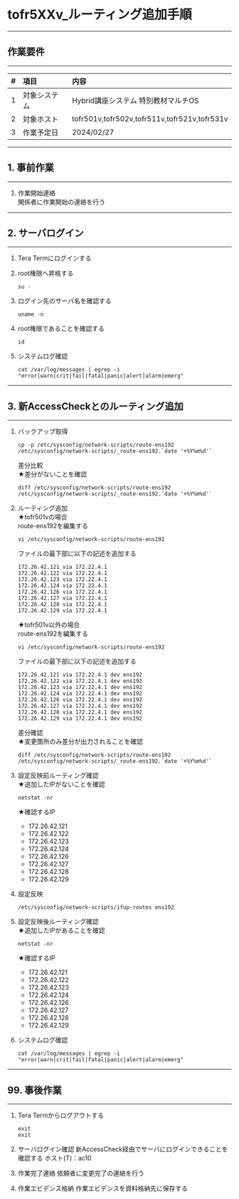 # tofr5XXv_ルーティング追加手順

-----------------------------------------------------------------------------------
## 作業要件
-----------------------------------------------------------------------------------
|#|項目|内容|
|:--|:--|:--|
|1|対象システム|Hybrid講座システム 特別教材マルチOS|
|2|対象ホスト|tofr501v,tofr502v,tofr511v,tofr521v,tofr531v|
|3|作業予定日|2024/02/27|

-----------------------------------------------------------------------------------
## 1. 事前作業
-----------------------------------------------------------------------------------
1. 作業開始連絡  
    関係者に作業開始の連絡を行う

-----------------------------------------------------------------------------------
## 2. サーバログイン
-----------------------------------------------------------------------------------
1. Tera Termにログインする

2. root権限へ昇格する
    ```
    su -
    ```

3. ログイン先のサーバ名を確認する
   ```
   uname -n
   ```

4. root権限であることを確認する
   ```
   id
   ```

5. システムログ確認
   ```
   cat /var/log/messages | egrep -i "error|warn|crit|fail|fatal|panic|alert|alarm|emerg"
   ```

-----------------------------------------------------------------------------------
## 3. 新AccessCheckとのルーティング追加
-----------------------------------------------------------------------------------
1. バックアップ取得<br>
   ```
   cp -p /etc/sysconfig/network-scripts/route-ens192 /etc/sysconfig/network-scripts/_route-ens192.`date '+%Y%m%d'`
   ```
   差分比較<br>
   ★差分がないことを確認
   ```
   diff /etc/sysconfig/network-scripts/route-ens192 /etc/sysconfig/network-scripts/_route-ens192.`date '+%Y%m%d'`
   ```

2. ルーティング追加<br>
   ★tofr501vの場合<br>
   route-ens192を編集する
   ```
   vi /etc/sysconfig/network-scripts/route-ens192
   ```
   ファイルの最下部に以下の記述を追加する<br>
   ```
   172.26.42.121 via 172.22.4.1
   172.26.42.122 via 172.22.4.1
   172.26.42.123 via 172.22.4.1
   172.26.42.124 via 172.22.4.1
   172.26.42.126 via 172.22.4.1
   172.26.42.127 via 172.22.4.1
   172.26.42.128 via 172.22.4.1
   172.26.42.129 via 172.22.4.1
   ```

   ★tofr501v以外の場合<br>
   route-ens192を編集する
   ```
   vi /etc/sysconfig/network-scripts/route-ens192
   ```
   ファイルの最下部に以下の記述を追加する<br>
   ```
   172.26.42.121 via 172.22.4.1 dev ens192
   172.26.42.122 via 172.22.4.1 dev ens192
   172.26.42.123 via 172.22.4.1 dev ens192
   172.26.42.124 via 172.22.4.1 dev ens192
   172.26.42.126 via 172.22.4.1 dev ens192
   172.26.42.127 via 172.22.4.1 dev ens192
   172.26.42.128 via 172.22.4.1 dev ens192
   172.26.42.129 via 172.22.4.1 dev ens192
   ```
   差分確認<br>
   ★変更箇所のみ差分が出力されることを確認
   ```
   diff /etc/sysconfig/network-scripts/route-ens192 /etc/sysconfig/network-scripts/_route-ens192.`date '+%Y%m%d'`
   ```

3. 設定反映前ルーティング確認<br>
   ★追加したIPがないことを確認
   ```
   netstat -nr
   ```
   ★確認するIP
   - 172.26.42.121
   - 172.26.42.122
   - 172.26.42.123
   - 172.26.42.124
   - 172.26.42.126
   - 172.26.42.127
   - 172.26.42.128
   - 172.26.42.129

4. 設定反映
   ```
   /etc/sysconfig/network-scripts/ifup-routes ens192
   ```

5. 設定反映後ルーティング確認<br>
   ★追加したIPがあることを確認
   ```
   netstat -nr
   ```
   ★確認するIP
   - 172.26.42.121
   - 172.26.42.122
   - 172.26.42.123
   - 172.26.42.124
   - 172.26.42.126
   - 172.26.42.127
   - 172.26.42.128
   - 172.26.42.129

6. システムログ確認
   ```
   cat /var/log/messages | egrep -i "error|warn|crit|fail|fatal|panic|alert|alarm|emerg"
   ```

-----------------------------------------------------------------------------------
## 99. 事後作業
-----------------------------------------------------------------------------------
1. Tera Termからログアウトする
   ```
   exit
   exit
   ```

2. サーバログイン確認
   新AccessCheck経由でサーバにログインできることを確認する
   ホスト(T)：ac10

3. 作業完了連絡
   依頼者に変更完了の連絡を行う

4. 作業エビデンス格納
   作業エビデンスを資料格納先に保存する
